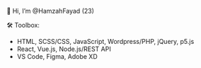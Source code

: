 👋 Hi, I’m @HamzahFayad (23)

🛠 Toolbox:
* HTML, SCSS/CSS, JavaScript, Wordpress/PHP, jQuery, p5.js
* React, Vue.js, Node.js/REST API
* VS Code, Figma, Adobe XD

<!--📖 What I am currently learning:
*  p5.js
*  React

![Anurag's GitHub stats](https://github-readme-stats.vercel.app/api?username=HamzahFayad&show_icons=true&theme=tokyonight)


🎳 Interests/Hobbies:
* web development 💻
* photography & film 📸
* sports (fitness, table tennis) 🏋️‍♂️ 
* movies 🎬
